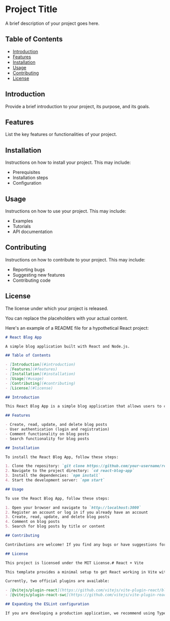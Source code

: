 # Project Title

A brief description of your project goes here.

## Table of Contents

- [Introduction](#introduction)
- [Features](#features)
- [Installation](#installation)
- [Usage](#usage)
- [Contributing](#contributing)
- [License](#license)

## Introduction

Provide a brief introduction to your project, its purpose, and its goals.

## Features

List the key features or functionalities of your project.

## Installation

Instructions on how to install your project. This may include:

- Prerequisites
- Installation steps
- Configuration

## Usage

Instructions on how to use your project. This may include:

- Examples
- Tutorials
- API documentation

## Contributing

Instructions on how to contribute to your project. This may include:

- Reporting bugs
- Suggesting new features
- Contributing code

## License

The license under which your project is released.

You can replace the placeholders with your actual content.

Here's an example of a README file for a hypothetical React project:

```markdown
# React Blog App

A simple blog application built with React and Node.js.

## Table of Contents

- [Introduction](#introduction)
- [Features](#features)
- [Installation](#installation)
- [Usage](#usage)
- [Contributing](#contributing)
- [License](#license)

## Introduction

This React Blog App is a simple blog application that allows users to create, read, update, and delete blog posts. It is built using React for the frontend and Node.js for the backend.

## Features

- Create, read, update, and delete blog posts
- User authentication (login and registration)
- Comment functionality on blog posts
- Search functionality for blog posts

## Installation

To install the React Blog App, follow these steps:

1. Clone the repository: `git clone https://github.com/your-username/react-blog-app.git`
2. Navigate to the project directory: `cd react-blog-app`
3. Install the dependencies: `npm install`
4. Start the development server: `npm start`

## Usage

To use the React Blog App, follow these steps:

1. Open your browser and navigate to `http://localhost:3000`
2. Register an account or log in if you already have an account
3. Create, read, update, and delete blog posts
4. Comment on blog posts
5. Search for blog posts by title or content

## Contributing

Contributions are welcome! If you find any bugs or have suggestions for improvements, please open an issue or submit a pull request.

## License

This project is licensed under the MIT License.# React + Vite

This template provides a minimal setup to get React working in Vite with HMR and some ESLint rules.

Currently, two official plugins are available:

- [@vitejs/plugin-react](https://github.com/vitejs/vite-plugin-react/blob/main/packages/plugin-react) uses [Babel](https://babeljs.io/) for Fast Refresh
- [@vitejs/plugin-react-swc](https://github.com/vitejs/vite-plugin-react/blob/main/packages/plugin-react-swc) uses [SWC](https://swc.rs/) for Fast Refresh

## Expanding the ESLint configuration

If you are developing a production application, we recommend using TypeScript with type-aware lint rules enabled. Check out the [TS template](https://github.com/vitejs/vite/tree/main/packages/create-vite/template-react-ts) for information on how to integrate TypeScript and [`typescript-eslint`](https://typescript-eslint.io) in your project.
